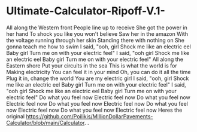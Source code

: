 # Ultimate-Calculator-Ripoff-V.1-
All along the Western front
People line up to receive
She got the power in her hand
To shock you like you won't believe
Saw her in the amazon
With the voltage running through her skin
Standing there with nothing on
She gonna teach me how to swim
I said, "ooh, girl
Shock me like an electric eel
Baby girl
Turn me on with your electric feel"
I said, "ooh girl
Shock me like an electric eel
Baby girl
Turn me on with your electric feel"
All along the Eastern shore
Put your circuits in the sea
This is what the world is for
Making electricity
You can feel it in your mind
Oh, you can do it all the time
Plug it in, change the world
You are my electric girl
I said, "ooh, girl
Shock me like an electric eel
Baby girl
Turn me on with your electric feel"
I said, "ooh girl
Shock me like an electric eel
Baby girl
Turn me on with your electric feel"
Do what you feel now
Electric feel now
Do what you feel now
Electric feel now
Do what you feel now
Electric feel now
Do what you feel now
Electric feel now
Do what you feel now
Electric feel now
Heres the original https://github.com/Poilikis/MIllionDollarPavements-Calculator/blob/main/Calculator.
.
